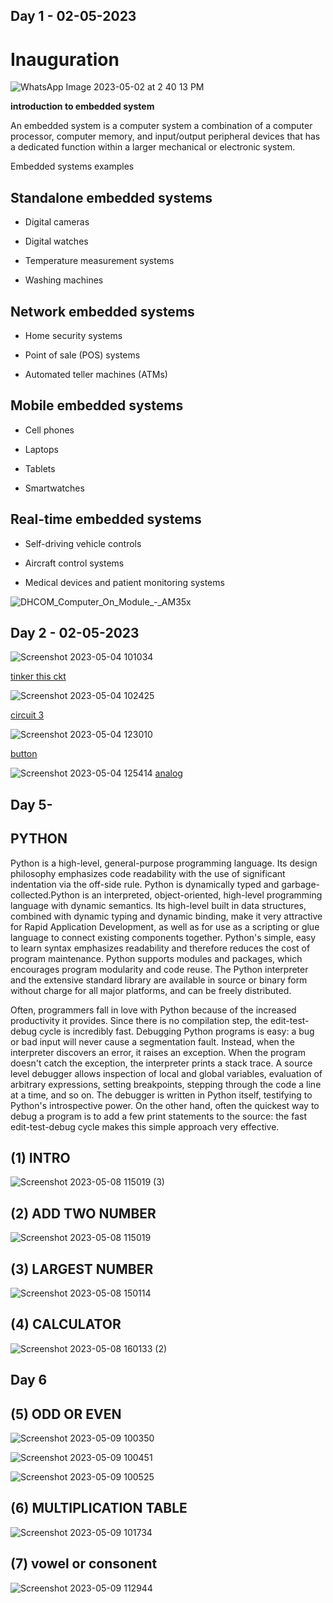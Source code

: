 

## Day 1 - 02-05-2023

# Inauguration

![WhatsApp Image 2023-05-02 at 2 40 13 PM](https://user-images.githubusercontent.com/132332560/235627321-042a47d1-4c0d-4ce9-923f-2e7311f1cd4f.jpeg)


**introduction to embedded system**

  An embedded system is a computer system a combination of a computer processor, computer memory, and input/output peripheral devices that has a dedicated function within a larger mechanical or electronic system.
  
  Embedded systems examples
  
  
## Standalone embedded systems 	 	 	
* Digital cameras

* Digital watches

* Temperature measurement systems

* Washing machines	

## Network embedded systems

* Home security systems

* Point of sale (POS) systems

* Automated teller machines (ATMs)

## Mobile embedded systems

* Cell phones

* Laptops

* Tablets

* Smartwatches
## Real-time embedded systems

* Self-driving vehicle controls

* Aircraft control systems

* Medical devices and patient monitoring systems

  
  

![DHCOM_Computer_On_Module_-_AM35x](https://user-images.githubusercontent.com/132332560/235626395-5d3e673b-f096-4a01-84b6-38f961f9f7ca.jpg)


## Day 2 - 02-05-2023
![Screenshot 2023-05-04 101034](https://user-images.githubusercontent.com/132332560/236113974-227f5761-de5d-4290-94a5-24a7aa5feba3.jpg)


[tinker this ckt](https://www.tinkercad.com/things/8WsRs485f6d)

![Screenshot 2023-05-04 102425](https://user-images.githubusercontent.com/132332560/236133671-0e65f304-2a76-4aa3-bb50-404f4a6cf49d.jpg)

[circuit 3](https://www.tinkercad.com/things/5OftqEwYLHs)



![Screenshot 2023-05-04 123010](https://user-images.githubusercontent.com/132332560/236132850-b7694086-d2e7-4481-8103-91a8fa1186d2.jpg)

[button](https://www.tinkercad.com/things/f7MBstKLq0C)


![Screenshot 2023-05-04 125414](https://user-images.githubusercontent.com/132332560/236137301-66b4321d-11a2-4db1-b0ce-67b1a298397d.jpg)
[analog](https://www.tinkercad.com/things/gHgFX6VSCIa)




## Day 5-

## PYTHON

Python is a high-level, general-purpose programming language. Its design philosophy emphasizes code readability with the use of significant indentation via the off-side rule. Python is dynamically typed and garbage-collected.Python is an interpreted, object-oriented, high-level programming language with dynamic semantics. Its high-level built in data structures, combined with dynamic typing and dynamic binding, make it very attractive for Rapid Application Development, as well as for use as a scripting or glue language to connect existing components together. Python's simple, easy to learn syntax emphasizes readability and therefore reduces the cost of program maintenance. Python supports modules and packages, which encourages program modularity and code reuse. The Python interpreter and the extensive standard library are available in source or binary form without charge for all major platforms, and can be freely distributed.

Often, programmers fall in love with Python because of the increased productivity it provides. Since there is no compilation step, the edit-test-debug cycle is incredibly fast. Debugging Python programs is easy: a bug or bad input will never cause a segmentation fault. Instead, when the interpreter discovers an error, it raises an exception. When the program doesn't catch the exception, the interpreter prints a stack trace. A source level debugger allows inspection of local and global variables, evaluation of arbitrary expressions, setting breakpoints, stepping through the code a line at a time, and so on. The debugger is written in Python itself, testifying to Python's introspective power. On the other hand, often the quickest way to debug a program is to add a few print statements to the source: the fast edit-test-debug cycle makes this simple approach very effective.



## (1) INTRO

![Screenshot 2023-05-08 115019 (3)](https://user-images.githubusercontent.com/132332560/236797336-e0796efe-cbe5-446d-9b92-a347474cd0ce.jpg)



## (2) ADD TWO NUMBER
![Screenshot 2023-05-08 115019](https://user-images.githubusercontent.com/132332560/236774461-4ef8184a-4776-4a7e-893b-3acef5f4c4db.jpg)




 ## (3) LARGEST NUMBER 


![Screenshot 2023-05-08 150114](https://user-images.githubusercontent.com/132332560/236790272-c8969f02-59f6-41ad-8de0-4d73e8ada082.jpg)


## (4) CALCULATOR



![Screenshot 2023-05-08 160133 (2)](https://user-images.githubusercontent.com/132332560/236991560-e46a2c96-3209-4f03-a66d-f760dcad822b.jpg)

## Day 6


## (5) ODD OR EVEN


![Screenshot 2023-05-09 100350](https://user-images.githubusercontent.com/132332560/236996828-a8b3a75f-9089-4f4d-9352-d3606307d441.jpg)

![Screenshot 2023-05-09 100451](https://user-images.githubusercontent.com/132332560/236996896-8ee2e186-7c93-43f3-8276-987ffdf7b2ad.jpg)

![Screenshot 2023-05-09 100525](https://user-images.githubusercontent.com/132332560/236996933-622e3f8d-aeed-45a8-a327-493adbf21e93.jpg)


## (6) MULTIPLICATION TABLE

![Screenshot 2023-05-09 101734](https://user-images.githubusercontent.com/132332560/236997232-f8ef8c1b-3620-4aa5-b899-b28ba4f2025b.jpg)

## (7) vowel or consonent

![Screenshot 2023-05-09 112944](https://user-images.githubusercontent.com/132332560/237008732-26656a5f-d7f3-4622-b998-bd3ec0344806.jpg)



